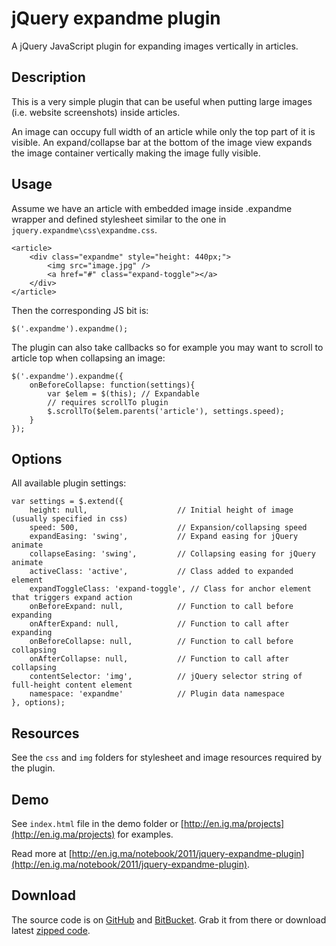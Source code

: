 # jQuery expandme plugin

A jQuery JavaScript plugin for expanding images vertically in articles.

## Description

This is a very simple plugin that can be useful when putting large images
(i.e. website screenshots) inside articles.

An image can occupy full width of an article while only the top part of it is
visible. An expand/collapse bar at the bottom of the image view expands the
image container vertically making the image fully visible.

## Usage

Assume we have an article with embedded image inside .expandme wrapper and
defined stylesheet similar to the one in ``jquery.expandme\css\expandme.css``.

    <article>
        <div class="expandme" style="height: 440px;">
            <img src="image.jpg" />
            <a href="#" class="expand-toggle"></a>
        </div>
    </article>

Then the corresponding JS bit is:

    $('.expandme').expandme();


The plugin can also take callbacks so for example you may want to scroll to
article top when collapsing an image:

    $('.expandme').expandme({
        onBeforeCollapse: function(settings){
            var $elem = $(this); // Expandable
            // requires scrollTo plugin
            $.scrollTo($elem.parents('article'), settings.speed);
        }
    });

## Options

All available plugin settings:

    var settings = $.extend({
        height: null,                    // Initial height of image (usually specified in css)
        speed: 500,                      // Expansion/collapsing speed
        expandEasing: 'swing',           // Expand easing for jQuery animate
        collapseEasing: 'swing',         // Collapsing easing for jQuery animate
        activeClass: 'active',           // Class added to expanded element
        expandToggleClass: 'expand-toggle', // Class for anchor element that triggers expand action
        onBeforeExpand: null,            // Function to call before expanding
        onAfterExpand: null,             // Function to call after expanding
        onBeforeCollapse: null,          // Function to call before collapsing
        onAfterCollapse: null,           // Function to call after collapsing
        contentSelector: 'img',          // jQuery selector string of full-height content element
        namespace: 'expandme'            // Plugin data namespace
    }, options);


## Resources

See the ``css`` and ``img`` folders for stylesheet and image resources required
by the plugin.

## Demo

See ``index.html`` file in the demo folder or
[http://en.ig.ma/projects](http://en.ig.ma/projects) for examples.

Read more at [http://en.ig.ma/notebook/2011/jquery-expandme-plugin](http://en.ig.ma/notebook/2011/jquery-expandme-plugin).

## Download

The source code is on [GitHub](https://github.com/nigma/jquery-expandme)
and [BitBucket](https://bitbucket.org/nigma/jquery-expandme). Grab it from there
or download latest
[zipped code](https://github.com/nigma/jquery-expandme/zipball/master).
